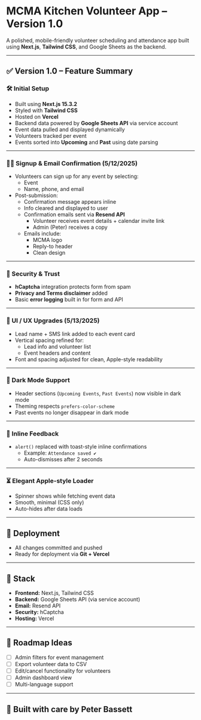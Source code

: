 # MCMA Kitchen Volunteer App – Version 1.0

A polished, mobile-friendly volunteer scheduling and attendance app built using **Next.js**, **Tailwind CSS**, and Google Sheets as the backend.

---

## ✅ Version 1.0 – Feature Summary

### 🛠️ Initial Setup
- Built using **Next.js 15.3.2**
- Styled with **Tailwind CSS**
- Hosted on **Vercel**
- Backend data powered by **Google Sheets API** via service account
- Event data pulled and displayed dynamically
- Volunteers tracked per event
- Events sorted into **Upcoming** and **Past** using date parsing

---

### 🧑‍🍳 Signup & Email Confirmation (5/12/2025)
- Volunteers can sign up for any event by selecting:
  - Event
  - Name, phone, and email
- Post-submission:
  - Confirmation message appears inline
  - Info cleared and displayed to user
  - Confirmation emails sent via **Resend API**
    - Volunteer receives event details + calendar invite link
    - Admin (Peter) receives a copy
  - Emails include:
    - MCMA logo
    - Reply-to header
    - Clean design

---

### 🔐 Security & Trust
- **hCaptcha** integration protects form from spam
- **Privacy and Terms disclaimer** added
- Basic **error logging** built in for form and API

---

### 🎨 UI / UX Upgrades (5/13/2025)
- Lead name + SMS link added to each event card
- Vertical spacing refined for:
  - Lead info and volunteer list
  - Event headers and content
- Font and spacing adjusted for clean, Apple-style readability

---

### 🌙 Dark Mode Support
- Header sections (`Upcoming Events`, `Past Events`) now visible in dark mode
- Theming respects `prefers-color-scheme`
- Past events no longer disappear in dark mode

---

### 🧩 Inline Feedback
- `alert()` replaced with toast-style inline confirmations
  - Example: `Attendance saved ✔`
  - Auto-dismisses after 2 seconds

---

### ⏳ Elegant Apple-style Loader
- Spinner shows while fetching event data
- Smooth, minimal (CSS only)
- Auto-hides after data loads

---

## 🔁 Deployment
- All changes committed and pushed
- Ready for deployment via **Git + Vercel**

---

## 🚀 Stack
- **Frontend:** Next.js, Tailwind CSS
- **Backend:** Google Sheets API (via service account)
- **Email:** Resend API
- **Security:** hCaptcha
- **Hosting:** Vercel

---

## 📌 Roadmap Ideas
- [ ] Admin filters for event management
- [ ] Export volunteer data to CSV
- [ ] Edit/cancel functionality for volunteers
- [ ] Admin dashboard view
- [ ] Multi-language support

---

## 👏 Built with care by Peter Bassett
